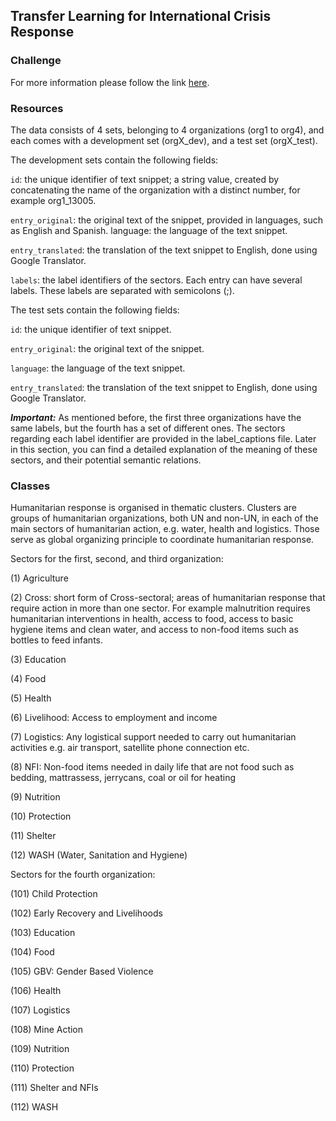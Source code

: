## Transfer Learning for International Crisis Response

### Challenge

For more information please follow the link [here](https://www.aicrowd.com/challenges/amld-2020-transfer-learning-for-international-crisis-response).

### Resources
The data consists of 4 sets, belonging to 4 organizations (org1 to org4), and each comes with a development set (orgX_dev), and a test set (orgX_test).

The development sets contain the following fields:

`id`: the unique identifier of text snippet; a string value, created by concatenating the name of the organization with a distinct number, for example org1_13005.

`entry_original`: the original text of the snippet, provided in languages, such as English and Spanish.
language: the language of the text snippet.

`entry_translated`: the translation of the text snippet to English, done using Google Translator.

`labels`: the label identifiers of the sectors. Each entry can have several labels. These labels are separated with semicolons (;).

The test sets contain the following fields:

`id`: the unique identifier of text snippet.

`entry_original`: the original text of the snippet.

`language`: the language of the text snippet.

`entry_translated`: the translation of the text snippet to English, done using Google Translator.

***Important:*** As mentioned before, the first three organizations have the same labels, but the fourth has a set of different ones. The sectors regarding each label identifier are provided in the label_captions file. Later in this section, you can find a detailed explanation of the meaning of these sectors, and their potential semantic relations.

### Classes

Humanitarian response is organised in thematic clusters. Clusters are groups of humanitarian organizations, both UN and non-UN, in each of the main sectors of humanitarian action, e.g. water, health and logistics. Those serve as global organizing principle to coordinate humanitarian response.

Sectors for the first, second, and third organization:

(1) Agriculture

(2) Cross: short form of Cross-sectoral; areas of humanitarian response that require action in more than one sector. For example malnutrition requires humanitarian interventions in health, access to food, access to basic hygiene items and clean water, and access to non-food items such as bottles to feed infants.

(3) Education

(4) Food

(5) Health

(6) Livelihood: Access to employment and income

(7) Logistics: Any logistical support needed to carry out humanitarian activities e.g. air transport, satellite phone connection etc.

(8) NFI: Non-food items needed in daily life that are not food such as bedding, mattrassess, jerrycans, coal or oil for heating

(9) Nutrition

(10) Protection

(11) Shelter

(12) WASH (Water, Sanitation and Hygiene)

Sectors for the fourth organization:

(101) Child Protection

(102) Early Recovery and Livelihoods

(103) Education

(104) Food

(105) GBV: Gender Based Violence

(106) Health

(107) Logistics

(108) Mine Action

(109) Nutrition

(110) Protection

(111) Shelter and NFIs

(112) WASH
